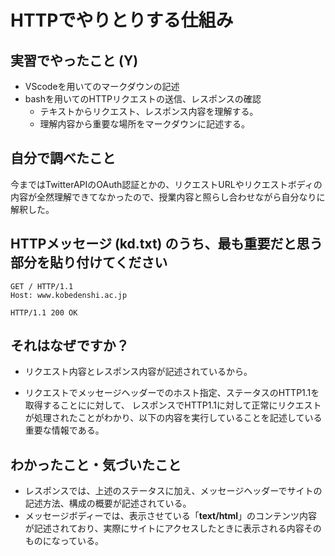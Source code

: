# HTTPでやりとりする仕組み

<!-- Markdown記法のヒント

コード記法（1行の中に埋めたい場合）

`code`

コードブロック記法（複数行）

```
print('a')
print('b')
```

-->

## 実習でやったこと (Y)

*   VScodeを用いてのマークダウンの記述
*   bashを用いてのHTTPリクエストの送信、レスポンスの確認
    *   テキストからリクエスト、レスポンス内容を理解する。
    *   理解内容から重要な場所をマークダウンに記述する。
## 自分で調べたこと

今まではTwitterAPIのOAuth認証とかの、リクエストURLやリクエストボディの内容が全然理解できてなかったので、授業内容と照らし合わせながら自分なりに解釈した。  


## HTTPメッセージ (kd.txt) のうち、最も重要だと思う部分を貼り付けてください

```
GET / HTTP/1.1
Host: www.kobedenshi.ac.jp

HTTP/1.1 200 OK
```

## それはなぜですか？

*   リクエスト内容とレスポンス内容が記述されているから。

*   リクエストでメッセージヘッダーでのホスト指定、ステータスのHTTP1.1を取得することにに対して、
レスポンスでHTTP1.1に対して正常にリクエストが処理されたことがわかり、以下の内容を実行していることを記述している重要な情報である。


## わかったこと・気づいたこと
*   レスポンスでは、上述のステータスに加え、メッセージヘッダーでサイトの記述方法、構成の概要が記述されている。
*   メッセージボディーでは、表示させている「**text/html**」のコンテンツ内容が記述されており、実際にサイトにアクセスしたときに表示される内容そのものになっている。
